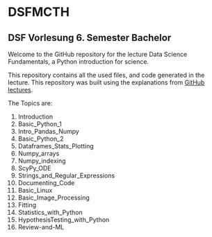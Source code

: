 # DSFMCTH
## DSF Vorlesung 6. Semester Bachelor

Welcome to the GitHub repository for the lecture Data Science Fundamentals, a Python introduction for science.

This repository contains all the used files, and code generated in the lecture.
This repository was built using the explanations from [GitHub lectures](https://github.com/sigvehaug/DSF-DCBP).

The Topics are:
1. Introduction
2. Basic_Python_1
3. Intro_Pandas_Numpy
4. Basic_Python_2
5. Dataframes_Stats_Plotting
6. Numpy_arrays
7. Numpy_indexing
8. ScyPy_ODE
9. Strings_and_Regular_Expressions
10. Documenting_Code
11. Basic_Linux
12. Basic_Image_Processing
13. Fitting
14. Statistics_with_Python
15. HypothesisTesting_with_Python
16. Review-and-ML
